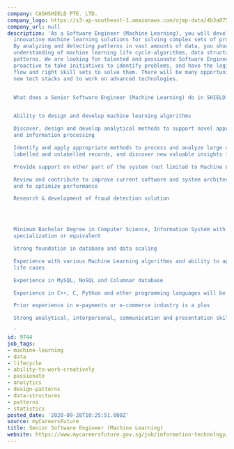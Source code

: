 ```yaml
---
company: CASHSHIELD PTE. LTD.
company_logo: https://s3-ap-southeast-1.amazonaws.com/ojmp-data/4b3a075b52dee885a88194293cbc0637/cashshield.jpg
company_url: null
description: 'As a Software Engineer (Machine Learning), you will develop and leverage
  innovative machine learning solutions for solving complex sets of problems and applications.
  By analyzing and detecting patterns in vast amounts of data, you should have a good
  understanding of machine learning life cycle-algorithms, data structures and design
  patterns. We are looking for talented and passionate Software Engineers who are
  proactive to take initiatives to identify problems, and have the logical thought
  flow and right skill sets to solve them. There will be many opportunities to explore
  new tech stacks and to work on advanced technologies.


  What does a Senior Software Engineer (Machine Learning) do in SHIELD


  Ability to design and develop machine learning algorithms

  Discover, design and develop analytical methods to support novel approaches of data
  and information processing

  Identify and apply appropriate methods to process and analyze large data-sets of
  labelled and unlabelled records, and discover new valuable insights for the system

  Provide support on other part of the system (not limited to Machine Learning)

  Review and contribute to improve current software and system architecture for stability
  and to optimize performance

  Research & development of fraud detection solution




  Minimum Bachelor Degree in Computer Science, Information System with Machine Learning
  specialization or equivalent

  Strong foundation in database and data scaling

  Experience with various Machine Learning algorithms and ability to apply in real
  life cases

  Experience in MySQL, NoSQL and Columnar database

  Experience in C++, C, Python and other programming languages will be an advantage

  Prior experience in e-payments or e-commerce industry is a plus

  Strong analytical, interpersonal, communication and presentation skills

  '
id: 9744
job_tags:
- machine-learning
- data
- lifecycle
- ability-to-work-creatively
- passionate
- analytics
- design-patterns
- data-structures
- patterns
- statistics
posted_date: '2020-09-28T10:25:51.000Z'
source: myCareersFuture
title: Senior Software Engineer (Machine Learning)
website: https://www.mycareersfuture.gov.sg/job/information-technology/senior-software-engineer-cashshield-947eb0d876e0a10353dc99b10f48387f
---
```

